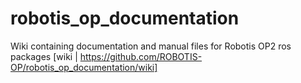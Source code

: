 # robotis_op_documentation
Wiki containing documentation and manual files for Robotis OP2 ros packages
[wiki | https://github.com/ROBOTIS-OP/robotis_op_documentation/wiki]
